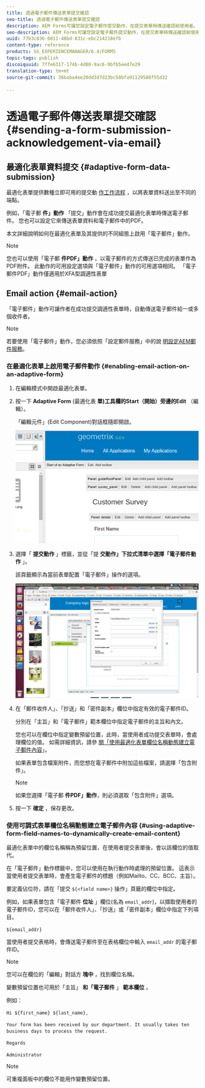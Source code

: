 ```yaml
---
title: 透過電子郵件傳送表單提交確認
seo-title: 透過電子郵件傳送表單提交確認
description: AEM Forms可讓您設定電子郵件提交動作，在提交表單時傳送確認給使用者。
seo-description: AEM Forms可讓您設定電子郵件提交動作，在提交表單時傳送確認給使用者。
uuid: 77b3c836-6011-48bd-831c-ebc214218efb
content-type: reference
products: SG_EXPERIENCEMANAGER/6.4/FORMS
topic-tags: publish
discoiquuid: 7ffe6317-174b-4d80-9ac6-9bfb5eed7e29
translation-type: tm+mt
source-git-commit: 36baba4ee20dd3d7d23bc50bfa91129588f55d32

---
```



# 透過電子郵件傳送表單提交確認 {#sending-a-form-submission-acknowledgement-via-email}

## 最適化表單資料提交 {#adaptive-form-data-submission}

最適化表單提供數種立即可用的提交動 [作工作流程](/help/forms/using/configuring-submit-actions.md) ，以將表單資料送出至不同的端點。

例如，「電子郵 **件」動作** 「提交」動作會在成功提交最適化表單時傳送電子郵件。 您也可以設定它來傳送表單資料和電子郵件中的PDF。

本文詳細說明如何在最適化表單及其提供的不同組態上啟用「電子郵件」動作。

>[!NOTE]
>
>您也可以使用「電子郵 **件PDF」動作** ，以電子郵件的方式傳送已完成的表單作為PDF附件。 此動作的可用設定選項與「電子郵件」動作的可用選項相同。 「電子郵件PDF」動作僅適用於XFA型調適性表單

## Email action {#email-action}

「電子郵件」動作可讓作者在成功提交調適性表單時，自動傳送電子郵件給一或多個收件者。

>[!NOTE]
>
>若要使用「電子郵件」動作，您必須依照「設定郵件服務」中的說 [明設定AEM郵件服務](/help/sites-administering/notification.md#configuring-the-mail-service)。

### 在最適化表單上啟用電子郵件動作 {#enabling-email-action-on-an-adaptive-form}

1. 在編輯模式中開啟最適化表單。

1. 按一下 **Adaptive Form** (最適化表 **單)工具欄的Start（開始）旁邊的Edit** （編輯）。

   「編輯元件」(Edit Component)對話框隨即開啟。

   ![最適化表單的編輯元件對話方塊](assets/start_of_adp_form.png)

1. 選擇「 **提交動作** 」標籤，並從「提 **交動作」下拉式清單中選擇「電子郵件動作** 」。

   該頁籤顯示為當前表單配置「電子郵件」操作的選項。

   ![「提交操作」頁籤](assets/dialog.png)

1. 在「郵件收件人」、「抄送」和「密件副本」欄位中指定有效的電子郵件ID。

   分別在「主旨」和「電子郵件」範本欄位中指定電子郵件的主旨和內文。

   您也可以在欄位中指定變數預留位置，此時，當使用者成功提交表單時，會處理欄位的值。 如需詳細資訊，請參 [閱「使用最適化表單欄位名稱動態建立電子郵件內容](/help/forms/using/form-submission-receipt-via-email.md#p-using-adaptive-form-field-names-to-dynamically-create-email-content-p)」。

   如果表單包含檔案附件，而您想在電子郵件中附加這些檔案，請選擇「包含附件」。

   >[!NOTE]
   >
   >如果您選擇「電子郵 **件PDF」動作**，則必須選取「包含附件」選項。

1. 按一下 **確定** ，保存更改。

### 使用可調式表單欄位名稱動態建立電子郵件內容 {#using-adaptive-form-field-names-to-dynamically-create-email-content}

最適化表單中的欄位名稱稱為預留位置，在使用者提交表單後，會以該欄位的值取代。

在「電子郵件」動作標籤中，您可以使用在執行動作時處理的預留位置。 這表示當使用者提交表單時，會產生電子郵件的標題（例如Mailto、CC、BCC、主旨）。

要定義佔位符，請在「提交 `${<field name>}` 操作」頁籤的欄位中指定。

例如，如果表單包含「電子郵件 **位址** 」欄位(名為 `email_addr`)，以擷取使用者的電子郵件ID，您可以在「郵件收件人」、「抄送」或「密件副本」欄位中指定下列項目。

`${email_addr}`

當使用者提交表格時，會傳送電子郵件至在表格欄位中輸入 `email_addr` 的電子郵件ID。

>[!NOTE]
>
>您可以在欄位的「編輯」對話方 **塊中** ，找到欄位名稱。

變數預留位置也可用於「主旨」 **和「電子郵件** 」 **範本欄位** 。

例如：

`Hi ${first_name} ${last_name},`

`Your form has been received by our department. It usually takes ten business days to process the request.`

`Regards`

`Administrator`

>[!NOTE]
>
>可重複面板中的欄位不能用作變數預留位置。

